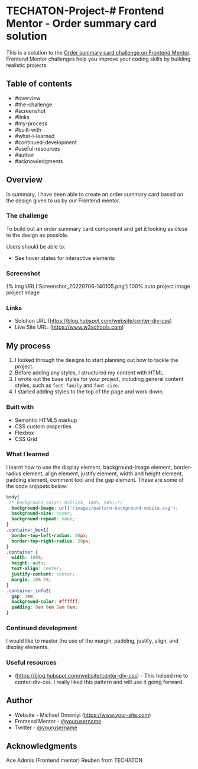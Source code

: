 # TECHATON-Project-# Frontend Mentor - Order summary card solution

This is a solution to the [Order summary card challenge on Frontend Mentor](https://www.frontendmentor.io/challenges/order-summary-component-QlPmajDUj). Frontend Mentor challenges help you improve your coding skills by building realistic projects. 

## Table of contents

  - #overview
  - #the-challenge
  - #screenshot
  - #links
  - #my-process
  - #built-with
  - #what-i-learned
  - #continued-development
  - #useful-resources
  - #author
  - #acknowledgments

## Overview
In summary, I have been able to create an order summary card based on the design given to us by our Frontend mentor.

### The challenge
To build out an order summary card component and get it looking as close to the design as possible.

Users should be able to:

- See hover states for interactive elements

### Screenshot

{% img  URL('Screenshot_20220706-140105.png') 100% auto project image project image

### Links

- Solution URL:(https://blog.hubspot.com/website/center-div-css)
- Live Site URL: (https://www.w3schools.com)

## My process
1. I looked through the designs to start planning out how to tackle the project. 
2. Before adding any styles, I structured my content with HTML. 
3. I wrote out the base styles for your project, including general content styles, such as `font-family` and `font-size`.
6. I started adding styles to the top of the page and work down. 

### Built with

- Semantic HTML5 markup
- CSS custom properties
- Flexbox
- CSS Grid


### What I learned

I learnt how to use the display element, background-image element, border-radius element, align element, justify element, width and height element, padding element, comment tool and the gap element.
These are some of the code snippets below:

```css
body{
 /* background-color: hsl(225, 100%, 94%);*/
  background-image: url('/images/pattern-background-mobile.svg');
  background-size: cover;
  background-repeat: none;
}
.container_box1{
  border-top-left-radius: 20px;
  border-top-right-radius: 20px;
}
.container {
  width: 100%;
  height: auto;
  text-align: center;
  justify-content: center;
  margin: 10% 5%;
}
.container_info2{
  gap: 1em;
  background-color: #ffffff;
  padding: 0em 0em 2em 0em;
}
```

### Continued development
I would like to master the use of the margin, padding, justify, align, and display elements.

### Useful resources

- (https://blog.hubspot.com/website/center-div-css) - This helped me to center-div-css. I really liked this pattern and will use it going forward.

## Author

- Website - Michael Omoniyi (https://www.your-site.com)
- Frontend Mentor - [@yourusername](https://www.frontendmentor.io/profile/yourusername)
- Twitter - [@yourusername](https://www.twitter.com/yourusername)

## Acknowledgments
Ace Adonis (Frontend mentor)
Reuben from TECHATON 
